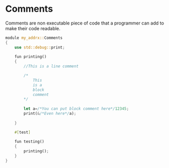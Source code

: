 # Comments

Comments are non executable piece of code that a programmer can add to make their code readable.

```rust
module my_addrx::Comments
{
    use std::debug::print;
    
    fun printing()
    {
        //This is a line comment

        /*
            This 
            is a
            block
            comment
        */
        
        let a=/*You can put block comment here*/12345;
        print(&/*Even here*/a);
        
    }

    #[test]
    
    fun testing()
    {
        printing();
    }
}
```
